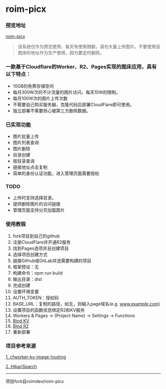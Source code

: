 # roim-picx

### 预览地址
[roim-picx](https://roim.page)
> 该系统仅作为预览使用，每天有使用限额，请勿大量上传图片。不要使用该图床的地址作为生产使用，因为要定时删除。

### 一款基于Cloudflare的Worker、R2、Pages实现的图床应用，具有以下特点：
* 10GB的免费存储空间
* 每月300W次的不计流量的图片访问，每天10W的限制。
* 每月100W次的图片上传次数
* 不需要自己购买服务器，克隆代码后部署CloudFlare即可使用。
* 独立部署不需要担心被第三方删除数据。

### 已实现功能
* 图片批量上传
* 图片列表查询
* 图片删除
* 目录创建
* 按目录查询
* 链接地址点击复制
* 简单的身份认证功能，进入管理页面需要授权

### TODO
* 上传时支持选择目录。
* 提供删除图片的访问链接
* 管理页面支持分页加载图片

### 使用教程
1. fork项目到自己的github
2. 注册CloudFlare并开通R2服务
3. 找到Pages选项并且创建项目
4. 选择项目创建方式
5. 链接Github或GitLab并选需要构建的项目
  1.  框架预设：无
  2.  构建命令：npm run build
  3.  输出目录：dist
  4.  完成创建
6. 设置环境变量
  1.  AUTH_TOKEN：授权码
  2.  BASE_URL：复制的路径，如无，则输入page域名(e.g. www.example.com)
7. 设置项目的函数信息绑定R2和KV服务
  1.  Workers & Pages -> {Project Name} -> Settings -> Functions
  2.  [Bind KV](https://pics.steventan.work/8M8lBhK.png)
  3.  [Bind R2](https://pics.steventan.work/FtnlBhK.png)
8. 重新部署


### 项目参考来源
[1. cfworker-kv-image-hosting](https://github.com/realByg/cfworker-kv-image-hosting)

[2. HikariSearch](https://github.com/mixmoe/HikariSearch)

---

项目fork自roimdev/roim-picx
